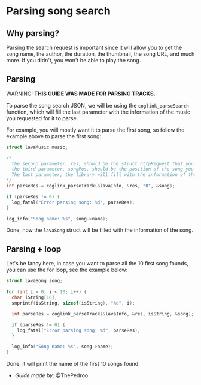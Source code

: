 # Parsing song search

## Why parsing?

Parsing the search request is important since it will allow you to get the song name, the author, the duration, the thumbnail, the song URL, and much more. If you didn't, you won't be able to play the song.

## Parsing

WARNING: **THIS GUIDE WAS MADE FOR PARSING TRACKS.**

To parse the song search JSON, we will be using the `coglink_parseSearch` function, which will fill the last parameter with the information of the music you requested for it to parse.

For example, you will mostly want it to parse the first song, so follow the example above to parse the first song:

```c
struct lavaMusic music;

/*
  the second parameter, res, should be the struct httpRequest that you got from the coglink_searchSong function.
  the third parameter, songPos, should be the position of the song you want to parse, if you want to parse the first song, it should be 0.
  The last parameter, the library will fill with the information of the requested song.
*/
int parseRes = coglink_parseTrack(&lavaInfo, &res, "0", &song);

if (parseRes != 0) {
  log_fatal("Error parsing song: %d", parseRes);
}

log_info("Song name: %s", song->name);
```

Done, now the `lavaSong` struct will be filled with the information of the song.

## Parsing + loop

Let's be fancy here, in case you want to parse all the 10 first song founds, you can use the for loop, see the example below:

```c
struct lavaSong song;

for (int i = 0; i < 10; i++) {
  char iString[16];
  snprintf(isString, sizeof(isString), "%d", i); 

  int parseRes = coglink_parseTrack(&lavaInfo, &res, isString, &song);

  if (parseRes != 0) {
    log_fatal("Error parsing song: %d", parseRes);
  }

  log_info("Song name: %s", song->name);
}
```

Done, it will print the name of the first 10 songs found.

* *Guide made by*: @ThePedroo
